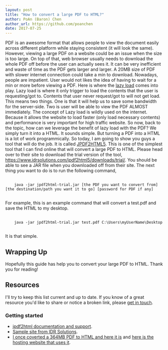 ```yaml
---
layout: post
title: "How to convert a large PDF to HTML?"
author: PoAn (Baron) Chen
author_url: https://github.com/poanchen
date: 2017-07-25
---
```

PDF is an awesome format that allows people to view the document easily across different platform while staying consistent (it will look the same). However, viewing a large PDF on a website could be an issue when the size is too large. On top of that, web browser usually needs to download the whole PDF off before the user can actually sees it. It can be very inefficient and waste of time as the PDF gets larger and larger. A 20MB size of PDF with slower internet connection could take a min to download. Nowadays, people are impatient. User would not likes the idea of having to wait for a min or more before viewing a PDF. Here is where the [lazy load](https://en.wikipedia.org/wiki/Lazy_loading) comes into play. Lazy load is where it only trigger to load the contents that the user is requesting/got to. Contents that user never request/got to will not get load. This means two things. One is that it will help us to save some bandwidth for the server-side. Two is user will be able to view the PDF ALMOST immediately. The concept of Lazy load is wildly used on the internet. Because it allows the website to load faster (only load necessary contents) and performance is very important for high traffic website. So now,  back to the topic, how can we leverage the benefit of lazy load with the PDF? We simply turn it into a HTML. It sounds simple. But turning a PDF into a HTML is a lot of work programmically. So today, I am going to show you guys a tool that will do the job. It is called [JPDF2HTML5](https://www.idrsolutions.com/jpdf2html5/). This is one of the simplest tool that I can find online that will convert a large PDF to HTML. Please head over to their site to download the trial version of the tool, <a href="https://www.idrsolutions.com/jpdf2html5/downloads/trial/" target="_blank">https://www.idrsolutions.com/jpdf2html5/downloads/trial/</a>. You should be able to see a JAR file when you downloaded off from their site. The next thing you want to do is to run the following command,

<pre>
  <code class="bash">
    java -jar jpdf2html-trial.jar [the PDF you want to convert from] [the destination/path you want it to go] [password for PDF if any]
  </code>
</pre>

For example, this is an example command that will convert a test.pdf and save the HTML to my desktop.

<pre>
  <code class="bash">
    java -jar jpdf2html-trial.jar test.pdf C:\Users\myUserName\Desktop
  </code>
</pre>

It is that simple.

## Wrapping Up

Hopefully this guide has help you to convert your large PDF to HTML. Thank you for reading!

## Resources

I'll try to keep this list current and up to date. If you know of a great resource you'd like to share or notice a broken link, please [get in touch](https://github.com/poanchen).

### Getting started

* [jpdf2html documentation and support](https://www.idrsolutions.com/jpdf2html5/support).
* [Sample site from IDR Solutions](https://www.idrsolutions.com/jpdf2html5/example-conversions/).
* [I once coverted a 364MB PDF to HTML and here it is](https://s3-ap-northeast-1.amazonaws.com/syd-tw/2016%3F%3F%3F%3F/index.html?page=2) and [here is the hosting website that uses it](https://www.nyf.tw/%E9%9B%BB%E5%AD%90%E5%9E%8B%E9%8C%84/).